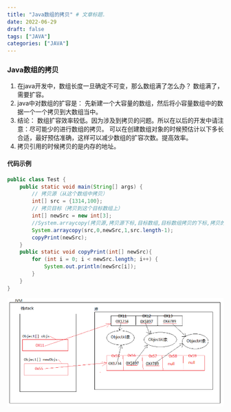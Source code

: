 ```yaml
---
title: "Java数组的拷贝" # 文章标题.
date: 2022-06-29
draft: false
tags: ["JAVA"]
categories: ["JAVA"]
---
```


### Java数组的拷贝

1. 在java开发中，数组长度一旦确定不可变，那么数组满了怎么办？
   	数组满了，需要扩容。
2. java中对数组的扩容是：
   	先新建一个大容量的数组，然后将小容量数组中的数据一个一个拷贝到大数组当中。
3. 结论：
   	数组扩容效率较低。因为涉及到拷贝的问题。所以在以后的开发中请注意：尽可能少的进行数组的拷贝。
   	可以在创建数组对象的时候预估计以下多长合适，最好预估准确，这样可以减少数组的扩容次数。提高效率。
4. 拷贝引用的时候拷贝的是内存的地址。


#### 代码示例

```java
public class Test {
    public static void main(String[] args) {
        // 拷贝源（从这个数组中拷贝）
        int[] src = {1314,100};
        // 拷贝目标（拷贝到这个目标数组上）
        int[] newSrc = new int[3];
        //System.arraycopy(拷贝源,拷贝源下标,目标数组,目标数组拷贝的下标,拷贝的长度);
        System.arraycopy(src,0,newSrc,1,src.length-1);
        copyPrint(newSrc);
    }
    public static void copyPrint(int[] newSrc){
        for (int i = 0; i < newSrc.length; i++) {
            System.out.println(newSrc[i]);
        }
    }
}
```

![数组拷贝内存图](./数组拷贝内存图.png)
